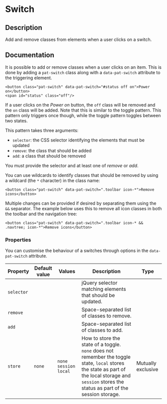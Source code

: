 # Switch

## Description

Add and remove classes from elements when a user clicks on a switch.

## Documentation

It is possible to add or remove classes when a user clicks on an item.
This is done by adding a `pat-switch` class along with a
`data-pat-switch` attribute to the triggering element.

    <button class="pat-switch" data-pat-switch="#status off on">Power on</button>
    <span id="status" class="off"/>

If a user clicks on the *Power on* button, the `off` class will be
removed and the `on` class will be added. Note that this is similar to
the toggle pattern. This pattern only triggers once though, while the
toggle pattern toggles between two states.

This pattern takes three arguments:

-   `selector`: the CSS selector identifying the elements that must be
    updated
-   `remove`: the class that should be added
-   `add`: a class that should be removed

You must provide the selector and at least one of *remove* or *add*.

You can use wildcards to identify classes that should be removed by
using a wildcard (the `*` character) in the class name:

    <button class="pat-switch" data-pat-switch=".toolbar icon-*">Remove icons</button>

Multiple changes can be provided if desired by separating them using the
`&&` separator. The example below uses this to remove all icon classes
in both the toolbar and the navigation tree:

    <button class="pat-switch" data-pat-switch=".toolbar icon-* && .navtree; icon-*">Remove icons</button>


### Properties

You can customise the behaviour of a switches through options in the
`data-pat-switch` attribute.


| Property | Default value | Values | Description | Type |
| ----- | --------| -------- | ------- | ----------- |
| `selector` | | | jQuery selector matching elements that should be updated.| |
| `remove` | |  | Space-separated list of classes to remove.| |
| `add` |  |  |  Space-separated list of classes to add.| |
| `store` | `none` | `none` `session` `local`| How to store the state of a toggle.  `none` does not remember the toggle state, `local` stores the state as part of the local storage and `session` stores the status as part of the session storage.| Mutually exclusive|
